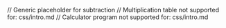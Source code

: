 // Generic placeholder for subtraction
// Multiplication table not supported for: css/intro.md
// Calculator program not supported for: css/intro.md
